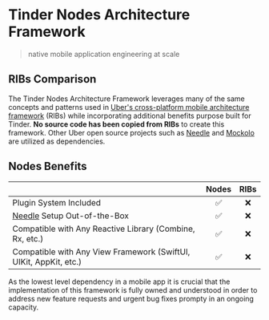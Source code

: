 # Tinder Nodes Architecture Framework

> native mobile application engineering at scale

## RIBs Comparison

The Tinder Nodes Architecture Framework leverages many of the same concepts and patterns used in [Uber's cross-platform mobile architecture framework](https://github.com/uber/RIBs) (RIBs) while incorporating additional benefits purpose built for Tinder. **No source code has been copied from RIBs** to create this framework. Other Uber open source projects such as [Needle](https://github.com/uber/needle) and [Mockolo](https://github.com/uber/mockolo) are utilized as dependencies.

## Nodes Benefits

| | Nodes | RIBs |
| --- | :---: | :---: |
| Plugin System Included | ✅ | ❌ |
| [Needle](https://github.com/uber/needle) Setup Out-of-the-Box | ✅ | ❌ |
| Compatible with Any Reactive Library (Combine, Rx, etc.) | ✅ | ❌ |
| Compatible with Any View Framework (SwiftUI, UIKit, AppKit, etc.) | ✅ | ❌ |

As the lowest level dependency in a mobile app it is crucial that the implementation of this framework is fully owned and understood in order to address new feature requests and urgent bug fixes prompty in an ongoing capacity.
